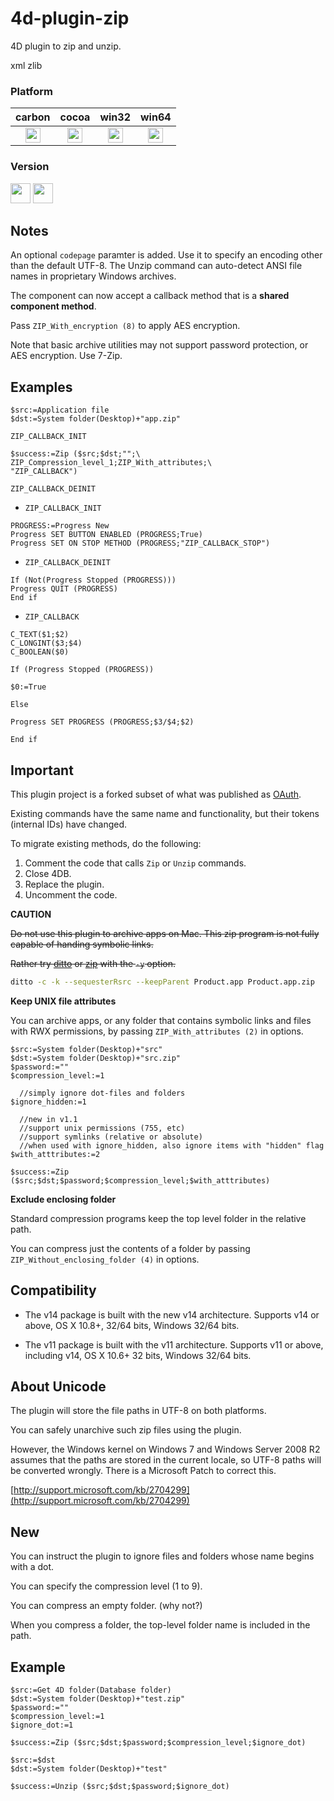 # 4d-plugin-zip
4D plugin to zip and unzip.

xml
zlib

### Platform

| carbon | cocoa | win32 | win64 |
|:------:|:-----:|:---------:|:---------:|
|<img src="https://cloud.githubusercontent.com/assets/1725068/22371562/1b091f0a-e4db-11e6-8458-8653954a7cce.png" width="24" height="24" />|<img src="https://cloud.githubusercontent.com/assets/1725068/22371562/1b091f0a-e4db-11e6-8458-8653954a7cce.png" width="24" height="24" />|<img src="https://cloud.githubusercontent.com/assets/1725068/22371562/1b091f0a-e4db-11e6-8458-8653954a7cce.png" width="24" height="24" />|<img src="https://cloud.githubusercontent.com/assets/1725068/22371562/1b091f0a-e4db-11e6-8458-8653954a7cce.png" width="24" height="24" />|

### Version

<img src="https://cloud.githubusercontent.com/assets/1725068/18940649/21945000-8645-11e6-86ed-4a0f800e5a73.png" width="32" height="32" /> <img src="https://cloud.githubusercontent.com/assets/1725068/18940648/2192ddba-8645-11e6-864d-6d5692d55717.png" width="32" height="32" />

## Notes

An optional ``codepage`` paramter is added. Use it to specify an encoding other than the default UTF-8. The Unzip command can auto-detect ANSI file names in proprietary Windows archives.

The component can now accept a callback method that is a **shared component method**.

Pass ``ZIP_With_encryption (8)`` to apply AES encryption. 

Note that basic archive utilities may not support password protection, or AES encryption. Use 7-Zip.

## Examples

```
$src:=Application file
$dst:=System folder(Desktop)+"app.zip"

ZIP_CALLBACK_INIT 

$success:=Zip ($src;$dst;"";\
ZIP_Compression_level_1;ZIP_With_attributes;\
"ZIP_CALLBACK")

ZIP_CALLBACK_DEINIT 
```

* ``ZIP_CALLBACK_INIT``

```
PROGRESS:=Progress New 
Progress SET BUTTON ENABLED (PROGRESS;True)
Progress SET ON STOP METHOD (PROGRESS;"ZIP_CALLBACK_STOP")
```

* ``ZIP_CALLBACK_DEINIT``

```
If (Not(Progress Stopped (PROGRESS)))
Progress QUIT (PROGRESS)
End if 
```

* ``ZIP_CALLBACK``

```
C_TEXT($1;$2)
C_LONGINT($3;$4)
C_BOOLEAN($0)

If (Progress Stopped (PROGRESS))

$0:=True

Else 

Progress SET PROGRESS (PROGRESS;$3/$4;$2)

End if 
```

## Important

This plugin project is a forked subset of what was published as [OAuth](https://github.com/miyako/4d-plugin-oauth).

Existing commands have the same name and functionality, but their tokens (internal IDs) have changed.

To migrate existing methods, do the following:

1. Comment the code that calls ```Zip``` or ```Unzip``` commands.
2. Close 4DB.
3. Replace the plugin.
4. Uncomment the code.
 
**CAUTION**

~~Do not use this plugin to archive apps on Mac. This zip program is not fully capable of handing symbolic links.~~

~~Rather try [ditto](https://developer.apple.com/library/mac/documentation/Darwin/Reference/ManPages/man1/ditto.1.html) or [zip](https://developer.apple.com/library/mac/documentation/Darwin/Reference/ManPages/man1/zip.1.html) with the ```-y``` option.~~

```sh
ditto -c -k --sequesterRsrc --keepParent Product.app Product.app.zip
```

**Keep UNIX file attributes**

You can archive apps, or any folder that contains symbolic links and files with RWX permissions, by passing ```ZIP_With_attributes (2)``` in options.

```
$src:=System folder(Desktop)+"src"
$dst:=System folder(Desktop)+"src.zip"
$password:=""
$compression_level:=1

  //simply ignore dot-files and folders
$ignore_hidden:=1

  //new in v1.1
  //support unix permissions (755, etc)
  //support symlinks (relative or absolute)
  //when used with ignore_hidden, also ignore items with "hidden" flag
$with_atttributes:=2

$success:=Zip ($src;$dst;$password;$compression_level;$with_atttributes)
```

**Exclude enclosing folder**

Standard compression programs keep the top level folder in the relative path.

You can compress just the contents of a folder by passing ```ZIP_Without_enclosing_folder (4)``` in options.  

Compatibility
---
* The v14 package is built with the new v14 architecture. Supports v14 or above, OS X 10.8+, 32/64 bits, Windows 32/64 bits.

* The v11 package is built with the v11 architecture. Supports v11 or above, including v14, OS X 10.6+ 32 bits, Windows 32/64 bits.

About Unicode
---
The plugin will store the file paths in UTF-8 on both platforms.

You can safely unarchive such zip files using the plugin.

However, the Windows kernel on Windows 7 and Windows Server 2008 R2 assumes that the paths are stored in the current locale, so UTF-8 paths will be converted wrongly. There is a Microsoft Patch to correct this.

[http://support.microsoft.com/kb/2704299](http://support.microsoft.com/kb/2704299)

New
---

You can instruct the plugin to ignore files and folders whose name begins with a dot.

You can specify the compression level (1 to 9).

You can compress an empty folder. (why not?)

When you compress a folder, the top-level folder name is included in the path.

Example
---
```
$src:=Get 4D folder(Database folder)
$dst:=System folder(Desktop)+"test.zip"
$password:=""
$compression_level:=1
$ignore_dot:=1

$success:=Zip ($src;$dst;$password;$compression_level;$ignore_dot)

$src:=$dst
$dst:=System folder(Desktop)+"test"

$success:=Unzip ($src;$dst;$password;$ignore_dot)
```
